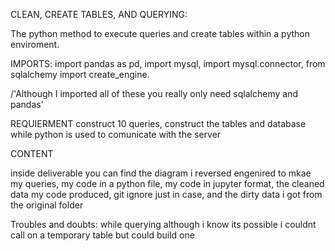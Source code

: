 CLEAN, CREATE TABLES, AND QUERYING:

The python method to execute queries and create tables within a python enviroment.

IMPORTS:
import pandas as pd,
import mysql,
import mysql.connector,
from sqlalchemy import create_engine.

/'Although I imported all of these you really only need sqlalchemy and pandas'

REQUIERMENT
construct 10 queries, construct the tables and database while python is used to comunicate with the server

CONTENT

inside deliverable you can find the diagram i reversed engenired to mkae my queries, my code in a python file, my code in jupyter format, the cleaned data my code produced, git ignore just in case, and the dirty data i got from the original folder 

Troubles and doubts:
while querying although i know its possible i couldnt call on a temporary table but could build one